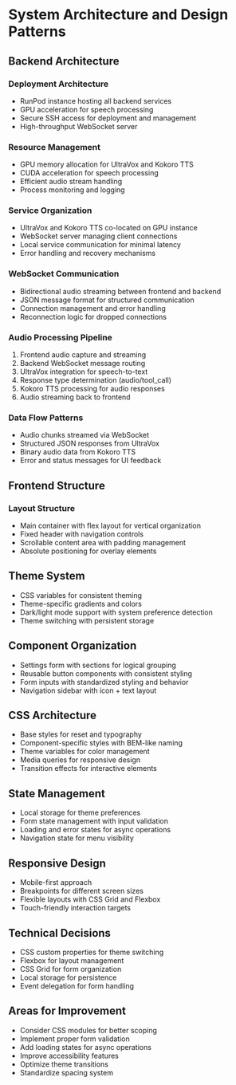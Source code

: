 # System Architecture and Design Patterns

## Backend Architecture

### Deployment Architecture
- RunPod instance hosting all backend services
- GPU acceleration for speech processing
- Secure SSH access for deployment and management
- High-throughput WebSocket server

### Resource Management
- GPU memory allocation for UltraVox and Kokoro TTS
- CUDA acceleration for speech processing
- Efficient audio stream handling
- Process monitoring and logging

### Service Organization
- UltraVox and Kokoro TTS co-located on GPU instance
- WebSocket server managing client connections
- Local service communication for minimal latency
- Error handling and recovery mechanisms

### WebSocket Communication
- Bidirectional audio streaming between frontend and backend
- JSON message format for structured communication
- Connection management and error handling
- Reconnection logic for dropped connections

### Audio Processing Pipeline
1. Frontend audio capture and streaming
2. Backend WebSocket message routing
3. UltraVox integration for speech-to-text
4. Response type determination (audio/tool_call)
5. Kokoro TTS processing for audio responses
6. Audio streaming back to frontend

### Data Flow Patterns
- Audio chunks streamed via WebSocket
- Structured JSON responses from UltraVox
- Binary audio data from Kokoro TTS
- Error and status messages for UI feedback

## Frontend Structure

### Layout Structure
- Main container with flex layout for vertical organization
- Fixed header with navigation controls
- Scrollable content area with padding management
- Absolute positioning for overlay elements

## Theme System
- CSS variables for consistent theming
- Theme-specific gradients and colors
- Dark/light mode support with system preference detection
- Theme switching with persistent storage

## Component Organization
- Settings form with sections for logical grouping
- Reusable button components with consistent styling
- Form inputs with standardized styling and behavior
- Navigation sidebar with icon + text layout

## CSS Architecture
- Base styles for reset and typography
- Component-specific styles with BEM-like naming
- Theme variables for color management
- Media queries for responsive design
- Transition effects for interactive elements

## State Management
- Local storage for theme preferences
- Form state management with input validation
- Loading and error states for async operations
- Navigation state for menu visibility

## Responsive Design
- Mobile-first approach
- Breakpoints for different screen sizes
- Flexible layouts with CSS Grid and Flexbox
- Touch-friendly interaction targets

## Technical Decisions
- CSS custom properties for theme switching
- Flexbox for layout management
- CSS Grid for form organization
- Local storage for persistence
- Event delegation for form handling

## Areas for Improvement
- Consider CSS modules for better scoping
- Implement proper form validation
- Add loading states for async operations
- Improve accessibility features
- Optimize theme transitions
- Standardize spacing system
